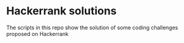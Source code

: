 # Hackerrank solutions


The scripts in this repo show the solution of some coding challenges proposed on Hackerrank

